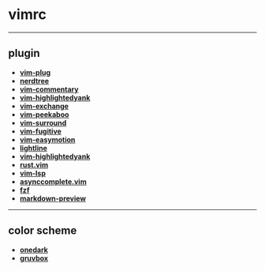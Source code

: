 # vimrc

------------------------
## plugin
- [**vim-plug**](https://github.com/junegunn/vim-plug)
- [**nerdtree**](https://github.com/preservim/nerdtree)
- [**vim-commentary**](https://github.com/tpope/vim-commentary)
- [**vim-highlightedyank**](https://github.com/machakann/vim-highlightedyank)
- [**vim-exchange**](https://github.com/tommcdo/vim-exchange)
- [**vim-peekaboo**](https://github.com/junegunn/vim-peekaboo)
- [**vim-surround**](https://github.com/tpope/vim-surround)
- [**vim-fugitive**](https://github.com/tpope/vim-fugitive)
- [**vim-easymotion**](https://github.com/easymotion/vim-easymotion)
- [**lightline**](https://github.com/itchyny/lightline.vim)
- [**vim-highlightedyank**](https://github.com/itchyny/vim-gitbranch)
- [**rust.vim**](https://github.com/rust-lang/rust.vim)
- [**vim-lsp**](https://github.com/prabirshrestha/vim-lsp)
- [**asynccomplete.vim**](https://github.com/prabirshrestha/asyncomplete.vim)
- [**fzf**](https://github.com/junegunn/fzf.vim)
- [**markdown-preview**](https://github.com/iamcco/markdown-preview.nvim)

<!-- - [**LeaderF**](https://github.com/Yggdroot/LeaderF) -->
<!-- - [**vimwiki**](https://github.com/vimwiki/vimwiki) -->

-------------------------
## color scheme
- [**onedark**](https://github.com/joshdick/onedark.vim)
- [**gruvbox**](https://github.com/sainnhe/gruvbox-material)
<!-- Plug 'morhetz/gruvbox' -->
